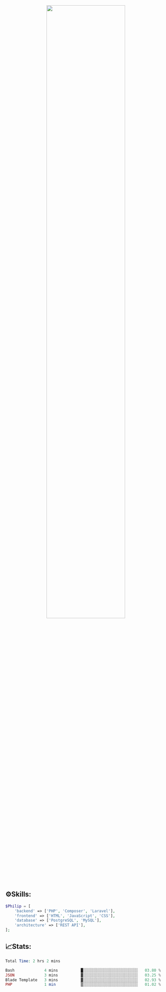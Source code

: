 <div align="center">
<img src="https://readme-typing-svg.demolab.com?font=Inconsolata&weight=500&size=50&duration=4000&pause=300&color=A7A459&center=true&vCenter=true&multiline=true&repeat=false&random=false&width=1300&height=140&lines=Hello,+Привет;I'm+Philip+a+beginner+backend+developer+in+php" width="70%" />
</div>

## ⚙️Skills:
```php
$Philip = [
    'backend' => ['PHP', 'Composer', 'Laravel'],
    'frontend' => ['HTML', 'JavaScript', 'CSS'],
    'database' => ['PostgreSQL', 'MySQL'],
    'architecture' => ['REST API'],
];
```
## 📈Stats:
<!--START_SECTION:waka-->

```PHP
Total Time: 2 hrs 2 mins

Bash             4 mins          █░░░░░░░░░░░░░░░░░░░░░░░░   03.80 %
JSON             3 mins          ▓░░░░░░░░░░░░░░░░░░░░░░░░   03.25 %
Blade Template   3 mins          ▓░░░░░░░░░░░░░░░░░░░░░░░░   02.93 %
PHP              1 min           ▒░░░░░░░░░░░░░░░░░░░░░░░░   01.02 %
```

<!--END_SECTION:waka-->

